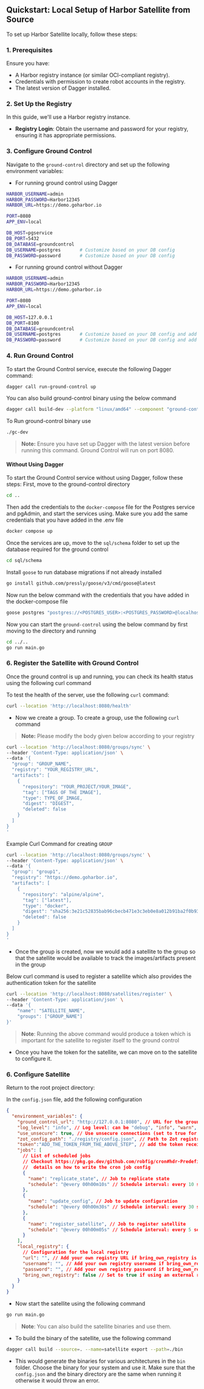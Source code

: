 ## Quickstart: Local Setup of Harbor Satellite from Source

To set up Harbor Satellite locally, follow these steps:

### 1. Prerequisites
Ensure you have:
- A Harbor registry instance (or similar OCI-compliant registry).
- Credentials with permission to create robot accounts in the registry.
- The latest version of Dagger installed.

### 2. Set Up the Registry
In this guide, we'll use a Harbor registry instance.

- **Registry Login**: Obtain the username and password for your registry, ensuring it has appropriate permissions.

### 3. Configure Ground Control
Navigate to the `ground-control` directory and set up the following environment variables:

- For running ground control using Dagger

```bash
HARBOR_USERNAME=admin
HARBOR_PASSWORD=Harbor12345
HARBOR_URL=https://demo.goharbor.io

PORT=8080
APP_ENV=local

DB_HOST=pgservice
DB_PORT=5432
DB_DATABASE=groundcontrol
DB_USERNAME=postgres       # Customize based on your DB config
DB_PASSWORD=password       # Customize based on your DB config
```

- For running ground control without Dagger

```bash
HARBOR_USERNAME=admin
HARBOR_PASSWORD=Harbor12345
HARBOR_URL=https://demo.goharbor.io

PORT=8080
APP_ENV=local

DB_HOST=127.0.0.1
DB_PORT=8100
DB_DATABASE=groundcontrol
DB_USERNAME=postgres       # Customize based on your DB config and add the same config to the docker-compose file
DB_PASSWORD=password       # Customize based on your DB config and add the same config to the docker-compose file
```

### 4. Run Ground Control
To start the Ground Control service, execute the following Dagger command:

```bash
dagger call run-ground-control up
```

You can also build ground-control binary using the below command

```bash
dagger call build-dev --platform "linux/amd64" --component "ground-control" export --path=./gc-dev
```

To Run ground-control binary use

```bash
./gc-dev
```

> **Note:** Ensure you have set up Dagger with the latest version before running this command. Ground Control will run on port 8080.

#### Without Using Dagger

To start the Ground Control service without using Dagger, follow these steps:
First, move to the ground-control directory

```bash
cd ..
```

Then add the credentials to the `docker-compose` file for the Postgres service and pgAdmin, and start the services using. Make sure you add the same credentials that you have added in the .env file

```bash
docker compose up
```

Once the services are up, move to the `sql/schema` folder to set up the database required for the ground control

```bash
cd sql/schema
```

Install `goose` to run database migrations if not already installed

```bash
go install github.com/pressly/goose/v3/cmd/goose@latest
```

Now run the below command with the credentials that you have added in the docker-compose file

```bash
goose postgres "postgres://<POSTGRES_USER>:<POSTGRES_PASSWORD>@localhost:8100/groundcontrol?sslmode=disable" up
```

Now you can start the `ground-control` using the below command by first moving to the directory and running

```bash
cd ../..
go run main.go
```

### 6. Register the Satellite with Ground Control

Once the ground control is up and running, you can check its health status using the following curl command

To test the health of the server, use the following `curl` command:

```bash
curl --location 'http://localhost:8080/health'
```

- Now we create a group. To create a group, use the following `curl` command
> **Note:** Please modify the body given below according to your registry
``` bash
curl --location 'http://localhost:8080/groups/sync' \
--header 'Content-Type: application/json' \
--data '{
  "group": "GROUP_NAME",
  "registry": "YOUR_REGISTRY_URL",
  "artifacts": [
    {
      "repository": "YOUR_PROJECT/YOUR_IMAGE",
      "tag": ["TAGS OF THE IMAGE"],
      "type": TYPE_OF_IMAGE,
      "digest": "DIGEST",
      "deleted": false
    }
  ]
}
'
```
Example Curl Command for creating `GROUP`
```bash
curl --location 'http://localhost:8080/groups/sync' \
--header 'Content-Type: application/json' \
--data '{
  "group": "group1",
  "registry": "https://demo.goharbor.io",
  "artifacts": [
    {
      "repository": "alpine/alpine",
      "tag": ["latest"],
      "type": "docker",
      "digest": "sha256:3e21c52835bab96cbecb471e3c3eb0e8a012b91ba2f0b934bd0b5394cd570b9f",
      "deleted": false
    }
  ]
}
'
```
- Once the group is created, now we would add a satellite to the group so that the satellite would be available to track the images/artifacts present in the group

Below curl command is used to register a satellite which also provides the authentication token for the satellite
```bash
curl --location 'http://localhost:8080/satellites/register' \
--header 'Content-Type: application/json' \
--data '{
    "name": "SATELLITE_NAME",
    "groups": ["GROUP_NAME"]
}'
```
> **Note**: Running the above command would produce a token which is important for the satellite to register itself to the ground control
- Once you have the token for the satellite, we can move on to the satellite to configure it.
### 6. Configure Satellite

Return to the root project directory:

In the `config.json` file, add the following configuration

```json
{
  "environment_variables": {
    "ground_control_url": "http://127.0.0.1:8080", // URL for the ground control server
    "log_level": "info", // Log level: can be "debug", "info", "warn", or "error"
    "use_unsecure": true, // Use unsecure connections (set to true for dev environments)
    "zot_config_path": "./registry/config.json", // Path to Zot registry configuration file
    "token":"ADD_THE_TOKEN_FROM_THE_ABOVE_STEP", // add the token received while registering satellite from the below step
    "jobs": [
      // List of scheduled jobs
      // Checkout https://pkg.go.dev/github.com/robfig/cron#hdr-Predefined_schedules for more
      //  details on how to write the cron job config
      {
        "name": "replicate_state", // Job to replicate state
        "schedule": "@every 00h00m10s" // Schedule interval: every 10 seconds
      },
      {
        "name": "update_config", // Job to update configuration
        "schedule": "@every 00h00m30s" // Schedule interval: every 30 seconds
      },
      {
        "name": "register_satellite", // Job to register satellite
        "schedule": "@every 00h00m05s" // Schedule interval: every 5 seconds
      }
    ],
    "local_registry": {
      // Configuration for the local registry
      "url": "", // Add your own registry URL if bring_own_registry is true else leave blank
      "username": "", // Add your own registry username if bring_own_registry is true else leave blank
      "password": "", // Add your own registry password if bring_own_registry is true else leave blank
      "bring_own_registry": false // Set to true if using an external registry and the above config
    }
  }
}
```
- Now start the satellite using the following command
```bash
go run main.go
```
> **Note**: You can also build the satellite binaries and use them.
- To build the binary of the satellite, use the following command
```bash
dagger call build --source=. --name=satellite export --path=./bin
```
- This would generate the binaries for various architectures in the `bin` folder. Choose the binary for your system and use it. Make sure that the `config.json` and the binary directory are the same when running it otherwise it would throw an error.
